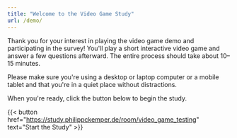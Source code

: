 ```yaml
---
title: "Welcome to the Video Game Study"
url: /demo/
---
```


Thank you for your interest in playing the video game demo and participating in the survey! You'll play a short interactive video game and answer a few questions afterward. The entire process should take about 10–15 minutes.

Please make sure you're using a desktop or laptop computer or a mobile tablet and that you're in a quiet place without distractions.

When you're ready, click the button below to begin the study.

{{< button href="https://study.philippckemper.de/room/video_game_testing" text="Start the Study" >}}
